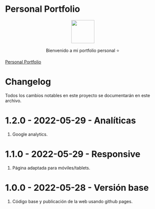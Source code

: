 # Personal Portfolio

<div align="center">
<img src="../PersonalPortfolio/dist/assets/mlogov2.png" width="75px">
</div>

<p align="center">
Bienvenido a mi portfolio personal ⭐
</p>

[Personal Portfolio](https://migueljiro.github.io/PersonalPortfolio/)

# Changelog

Todos los cambios notables en este proyecto se documentarán en este archivo.

# 1.2.0 - 2022-05-29 - Analíticas

1. Google analytics.

# 1.1.0 - 2022-05-29 - Responsive

1. Página adaptada para móviles/tablets.

# 1.0.0 - 2022-05-28 - Versión base

1. Código base y publicación de la web usando github pages.